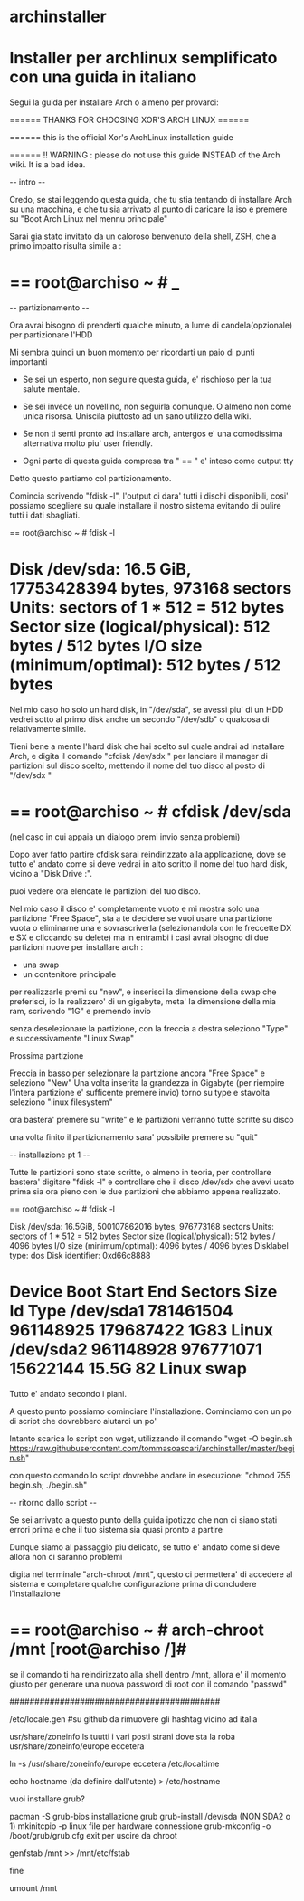 # archinstaller
# Installer per archlinux semplificato con una guida in italiano

Segui la guida per installare Arch o almeno per provarci:

====== THANKS FOR CHOOSING XOR'S ARCH LINUX ======

====== this is the official Xor's ArchLinux installation guide

====== !! WARNING : please do not use this guide INSTEAD of the Arch wiki. It is a bad idea.


-- intro --

Credo, se stai leggendo questa guida, che tu stia tentando di installare Arch su una macchina, e che tu sia arrivato al punto di caricare la iso e premere su "Boot Arch Linux nel mennu principale"

Sarai gia stato invitato da un caloroso benvenuto della shell, ZSH, che a primo impatto risulta simile a :

==
root@archiso ~ # _
==


-- partizionamento --

Ora avrai bisogno di prenderti qualche minuto, a lume di candela(opzionale) per partizionare l'HDD

Mi sembra quindi un buon momento per ricordarti un paio di punti importanti

 - Se sei un esperto, non seguire questa guida, e' rischioso per la tua salute mentale.

 - Se sei invece un novellino, non seguirla comunque. O almeno non come unica risorsa. Uniscila piuttosto ad un sano utilizzo della wiki.

 - Se non ti senti pronto ad installare arch, antergos e' una comodissima alternativa molto piu' user friendly.

 - Ogni parte di questa guida compresa tra " == " e' inteso come output tty

Detto questo partiamo col partizionamento.

Comincia scrivendo "fdisk -l", l'output ci dara' tutti i dischi disponibili, cosi' possiamo scegliere su quale installare il nostro sistema evitando di pulire tutti i dati sbagliati.

==
root@archiso ~ # fdisk -l

Disk /dev/sda: 16.5 GiB, 17753428394 bytes, 973168 sectors
Units: sectors of 1 * 512 = 512 bytes
Sector size (logical/physical): 512 bytes / 512 bytes
I/O size (minimum/optimal): 512 bytes / 512 bytes
==

Nel mio caso ho solo un hard disk, in "/dev/sda", se avessi piu' di un HDD vedrei sotto al primo disk anche un secondo "/dev/sdb" o qualcosa di relativamente simile.

Tieni bene a mente l'hard disk che hai scelto sul quale andrai ad installare Arch, e digita il comando "cfdisk /dev/sdx " per lanciare il manager di partizioni sul disco scelto, mettendo il nome del tuo disco al posto di "/dev/sdx "

==
root@archiso ~ # cfdisk /dev/sda
==

(nel caso in cui appaia un dialogo premi invio senza problemi)

Dopo aver fatto partire cfdisk sarai reindirizzato alla applicazione, dove se tutto e' andato come si deve vedrai in alto scritto il nome del tuo hard disk, vicino a "Disk Drive :".

puoi vedere ora elencate le partizioni del tuo disco.

Nel mio caso il disco e' completamente vuoto e mi mostra solo una partizione "Free Space", sta a te decidere se vuoi usare una partizione vuota o eliminarne una e sovrascriverla (selezionandola con le freccette DX e SX e cliccando su delete) ma in entrambi i casi avrai bisogno di due partizioni nuove per installare arch :

- una swap
- un contenitore principale

per realizzarle premi su "new", e inserisci la dimensione della swap che preferisci, io la realizzero' di un gigabyte, meta' la dimensione della mia ram, scrivendo "1G" e premendo invio

senza deselezionare la partizione, con la freccia a destra seleziono "Type" e successivamente "Linux Swap"

Prossima partizione

Freccia in basso per selezionare la partizione ancora "Free Space" e seleziono "New"
Una volta inserita la grandezza in Gigabyte (per riempire l'intera partizione e' sufficente premere invio) torno su type e stavolta seleziono "linux filesystem"

ora bastera' premere su "write" e le partizioni verranno tutte scritte su disco

una volta finito il partizionamento sara' possibile premere su "quit"


-- installazione pt 1 --

Tutte le partizioni sono state scritte, o almeno in teoria, per controllare bastera' digitare "fdisk -l" e controllare che il disco /dev/sdx che avevi usato prima sia ora pieno con le due partizioni che abbiamo appena realizzato.

==
root@archiso ~ # fdisk -l

Disk /dev/sda: 16.5GiB, 500107862016 bytes, 976773168 sectors
Units: sectors of 1 * 512 = 512 bytes
Sector size (logical/physical): 512 bytes / 4096 bytes
I/O size (minimum/optimal): 4096 bytes / 4096 bytes
Disklabel type: dos
Disk identifier: 0xd66c8888

Device Boot Start   End   Sectors   Size Id Type
/dev/sda1   781461504 961148925 179687422   1G83 Linux
/dev/sda2   961148928 976771071  15622144   15.5G 82 Linux swap
==

Tutto e' andato secondo i piani.

A questo punto possiamo cominciare l'installazione. Cominciamo con un po di script che dovrebbero aiutarci un po'

Intanto scarica lo script con wget, utilizzando il comando "wget -O begin.sh https://raw.githubusercontent.com/tommasoascari/archinstaller/master/begin.sh"

con questo comando lo script dovrebbe andare in esecuzione: "chmod 755 begin.sh; ./begin.sh"

-- ritorno dallo script --

Se sei arrivato a questo punto della guida ipotizzo che non ci siano stati errori prima e che il tuo sistema sia quasi pronto a partire

Dunque siamo al passaggio piu delicato, se tutto e' andato come si deve allora non ci saranno problemi

digita nel terminale "arch-chroot /mnt", questo ci permettera' di accedere al sistema e completare qualche configurazione prima di concludere l'installazione

==
root@archiso ~ # arch-chroot /mnt
[root@archiso /]#
==

se il comando ti ha reindirizzato alla shell dentro /mnt, allora e' il momento giusto per generare una nuova password di root con il comando "passwd"

##########################################


/etc/locale.gen #su github
da rimuovere gli hashtag vicino ad italia

usr/share/zoneinfo
ls
tuutti i vari posti strani dove sta la roba
usr/share/zoneinfo/europe eccetera

ln -s /usr/share/zoneinfo/europe eccetera /etc/localtime

echo hostname (da definire dall'utente) > /etc/hostname

vuoi installare grub?

pacman -S grub-bios
installazione grub
grub-install /dev/sda (NON SDA2 o 1)
mkinitcpio -p linux
file per hardware connessione
grub-mkconfig -o /boot/grub/grub.cfg
exit
per uscire da chroot

genfstab /mnt >> /mnt/etc/fstab

fine

umount /mnt
